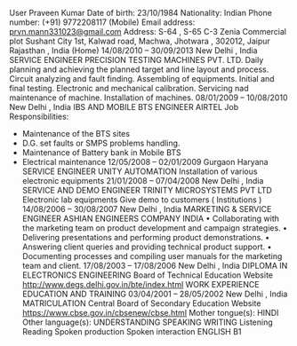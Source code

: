 User
Praveen Kumar
Date of birth: 23/10/1984 Nationality: Indian Phone number: (+91) 9772208117 (Mobile) Email address:
prvn.mann331023@gmail.com
Address: S-64 , S-65 C-3 Zenia Commercial plot Sushant City 1st, Kalwad road, Machwa, Jhotwara , 302012, Jaipur
Rajasthan , India (Home)
14/08/2010 – 30/09/2013 New Delhi , India
SERVICE ENGINEER PRECISION TESTING MACHINES PVT. LTD.
Daily planning and achieving the planned target and line layout and process.
Circuit analyzing and fault finding.
Assembling of equipments.
Initial and final testing.
Electronic and mechanical calibration.
Servicing nad maintenance of machine.
Installation of machines.
08/01/2009 – 10/08/2010 New Delhi , India
IBS AND MOBILE BTS ENGINEER AIRTEL
Job Responsibilities:
- Maintenance of the BTS sites
- D.G. set faults or SMPS problems handling.
- Maintenance of Battery bank in Mobile BTS
- Electrical maintenance
12/05/2008 – 02/01/2009 Gurgaon Haryana
SERVICE ENGINEER UNITY AUTOMATION
Installation of various electronic equipments
21/01/2008 – 07/04/2008 New Delhi , India
SERVICE AND DEMO ENGINEER TRINITY MICROSYSTEMS PVT LTD
Electronic lab equipments
Give demo to customers ( Institutions )
14/08/2006 – 30/08/2007 New Delhi , India
MARKETING & SERVICE ENGINEER ASHIAN ENGINEERS COMPANY INDIA
• Collaborating with the marketing team on product development and campaign strategies.
• Delivering presentations and performing product demonstrations.
• Answering client queries and providing technical product support.
• Documenting processes and compiling user manuals for the marketing team and client.
17/08/2003 – 17/08/2006 New Delhi , India
DIPLOMA IN ELECTRONICS ENGINEERING Board of Technical Education
Website http://www.degs.delhi.gov.in/bte/index.html
WORK EXPERIENCE
EDUCATION AND TRAINING
03/04/2001 – 28/05/2002 New Delhi , India
MATRICULATION Central Board of Secondary Education
Website https://www.cbse.gov.in/cbsenew/cbse.html
Mother tongue(s): HINDI
Other language(s):
UNDERSTANDING SPEAKING WRITING
Listening Reading Spoken
production
Spoken
interaction
ENGLISH B1 

